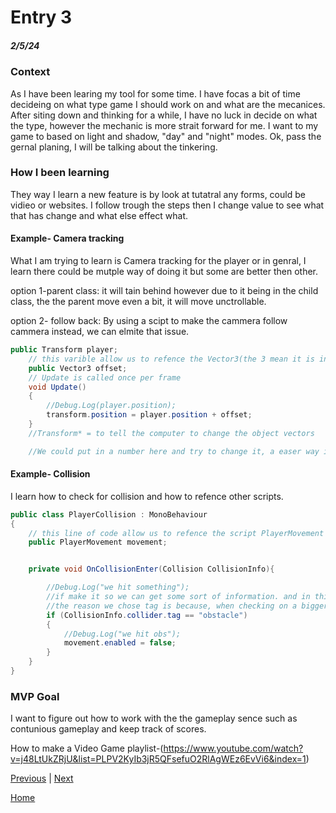 # Entry 3
##### 2/5/24

### Context
As I have been learing my tool for some time. I have focas a bit of time decideing on what type game I should work on and what are the mecanices. After siting down and thinking for a while, I have no luck in decide on what the type, however the mechanic is more strait forward for me. I want to my game to based on light and shadow, "day" and "night" modes. Ok, pass the gernal planing, I will be talking about the tinkering.
### How I been learning
They way I learn a new feature is by look at tutatral any forms, could be vidieo or websites. I follow trough the steps then I change value to see what that has change and what else effect what.
#### Example- Camera tracking
What I am trying to learn is Camera tracking for the player or in genral, I learn there could be mutple way of doing it but some are better then other.

option 1-parent class:
it will tain behind however due to it being in the child class, the the parent move even a bit, it will move unctrollable.


option 2- follow back:
 By using a scipt to make the cammera follow cammera instead, we can elmite that issue.
```C#
public Transform player;
    // this varible allow us to refence the Vector3(the 3 mean it is in 3 direction) PlayerMovement so we can use it
    public Vector3 offset;
    // Update is called once per frame
    void Update()
    {
        //Debug.Log(player.position);
        transform.position = player.position + offset;
    }
    //Transform* = to tell the computer to change the object vectors

    //We could put in a number here and try to change it, a easer way is to create a option where you can in a value from the main menu.

```
#### Example- Collision
I learn how to check for collision and how to refence other scripts.
```C#
public class PlayerCollision : MonoBehaviour
{
    // this line of code allow us to refence the script PlayerMovement so we can use it
    public PlayerMovement movement;


    private void OnCollisionEnter(Collision CollisionInfo){

        //Debug.Log("we hit something");
        //if make it so we can get some sort of information. and in this case we chose tags.
        //the reason we chose tag is because, when checking on a bigger scale, it is much easier to for the computer to check for tags instead of somthing like name.
        if (CollisionInfo.collider.tag == "obstacle")
        {
            //Debug.Log("we hit obs");
            movement.enabled = false;
        }
    }
}

```
### MVP Goal
I want to figure out how to work with the the gameplay sence such as contunious gameplay and keep track of scores.

How to make a Video Game playlist-(https://www.youtube.com/watch?v=j48LtUkZRjU&list=PLPV2KyIb3jR5QFsefuO2RlAgWEz6EvVi6&index=1)


[Previous](entry02.md) | [Next](entry04.md)

[Home](../README.md)